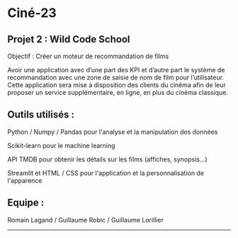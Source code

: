 # Ciné-23

## Projet 2 : Wild Code School 

Objectif : Créer un moteur de recommandation de films

Avoir une application avec d’une part des KPI et d’autre part le
système de recommandation avec une zone de saisie de nom de film pour l’utilisateur.
Cette application sera mise à disposition des clients du cinéma afin de leur proposer un
service supplémentaire, en ligne, en plus du cinéma classique.

## Outils utilisés : 
Python / Numpy / Pandas pour l'analyse et la manipulation des données

Scikit-learn pour le machine learning

API TMDB pour obtenir les détails sur les films (affiches, synopsis...)

Streamlit et HTML / CSS pour l'application et la personnalisation de l'apparence


## Equipe : 
Romain Lagand / Guillaume Robic / Guillaume Lorillier

----------------------------------------------------------------------------------------------------------------------------------------


